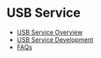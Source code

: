 # USB Service

- [USB Service Overview](usb-overview.md)
- [USB Service Development](usb-guidelines.md)
- [FAQs](../faqs/faqs-usb.md)
